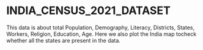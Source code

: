 # INDIA_CENSUS_2021_DATASET
This data is about total Population, Demography, Literacy, Districts, States, Workers, Religion, Education, Age. Here we also plot the India map tocheck whether all the states are present in the data.
